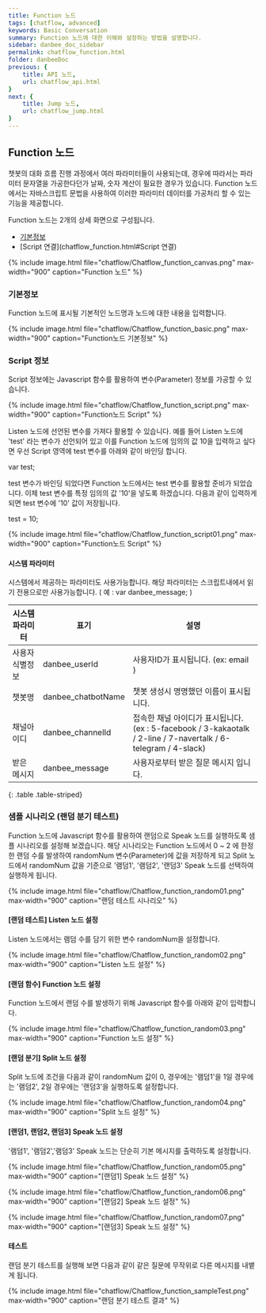 ```yaml
---
title: Function 노드 
tags: [chatflow, advanced]
keywords: Basic Conversation
summary: Function 노드에 대한 이해와 설정하는 방법을 설명합니다.
sidebar: danbee_doc_sidebar
permalink: chatflow_function.html
folder: danbeeDoc
previous: {
    title: API 노드,
    url: chatflow_api.html
}
next: {
    title: Jump 노드,
    url: chatflow_jump.html
}
---
```


## Function 노드

챗봇의 대화 흐름 진행 과정에서 여러 파라미터들이 사용되는데, 경우에 따라서는 파라미터 문자열을 가공한다던가 날짜, 숫자 계산이 필요한 경우가 있습니다. 
Function 노드에서는 자바스크립트 문법을 사용하여 이러한 파라미터 데이터를 가공처리 할 수 있는 기능을 제공합니다. 


Function 노드는 2개의 상세 화면으로 구성됩니다.
- [기본정보](chatflow_function.html#기본정보)
- [Script 연결](chatflow_function.html#Script 연결)

{% include image.html file="chatflow/Chatflow_function_canvas.png" max-width="900" caption="Function 노드" %}

### 기본정보

Function 노드에 표시될 기본적인 노드명과 노드에 대한 내용을 입력합니다.

{% include image.html file="chatflow/Chatflow_function_basic.png" max-width="900" caption="Function노드 기본정보" %}

### Script 정보

Script 정보에는 Javascript 함수를 활용하여 변수(Parameter) 정보를 가공할 수 있습니다. 

{% include image.html file="chatflow/Chatflow_function_script.png" max-width="900" caption="Function노드 Script" %}

Listen 노드에 선언된 변수를 가져다 활용할 수 있습니다.
예를 들어 Listen 노드에 'test' 라는 변수가 선언되어 있고 이를 Function 노드에 임의의 값 10을 입력하고 싶다면
우선 Script 영역에 test 변수를 아래와 같이 바인딩 합니다. 

var test;

test 변수가 바인딩 되었다면 Function 노드에서는 test 변수를 활용할 준비가 되었습니다. 
이제 test 변수를 특정 임의의 값 '10'을 넣도록 하겠습니다. 
다음과 같이 입력하게 되면 test 변수에 '10' 값이 저장됩니다. 

test = 10;

{% include image.html file="chatflow/Chatflow_function_script01.png" max-width="900" caption="Function노드 Script" %}

#### 시스템 파라미터

시스템에서 제공하는 파라미터도 사용가능합니다. 해당 파라미터는 스크립트내에서 읽기 전용으로만 사용가능합니다. ( 예 : var danbee_message; )

| 시스템 파라미터 | 표기 | 설명 | 
|--------|-------|-------|
| 사용자 식별정보 | danbee_userId | 사용자ID가 표시됩니다. (ex: email ) |
| 챗봇명 | danbee_chatbotName | 챗봇 생성시 명명했던 이름이 표시됩니다.  |
| 채널아이디 | danbee_channelId | 접속한 채널 아이디가 표시됩니다. <br/>(ex : 5-facebook / 3-kakaotalk / 2-line / 7-navertalk / 6-telegram / 4-slack)  |
| 받은 메시지 | danbee_message | 사용자로부터 받은 질문 메시지 입니다. |
{: .table .table-striped}

### 샘플 시나리오 (랜덤 분기 테스트)

Function 노드에 Javascript 함수를 활용하여 랜덤으로 Speak 노드를 실행하도록 샘플 시나리오를 설정해 보겠습니다. 
해당 시나리오는 Function 노드에서 0 ~ 2 에 한정한 랜덤 수를 발생하여 randomNum 변수(Parameter)에 값을 저장하게 되고 Split 노드에서 randomNum 값을 기준으로
'램덤1', '램덤2', '랜덤3' Speak 노드를 선택하여 실행하게 됩니다. 

{% include image.html file="chatflow/Chatflow_function_random01.png" max-width="900" caption="랜덤 테스트 시나리오" %}

#### [랜덤 테스트] Listen 노드 설정

Listen 노드에서는 램덤 수를 담기 위한 변수 randomNum을 설정합니다. 

{% include image.html file="chatflow/Chatflow_function_random02.png" max-width="900" caption="Listen 노드 설정" %}

#### [랜덤 함수] Function 노드 설정

Function 노드에서 랜덤 수를 발생하기 위해 Javascript 함수를 아래와 같이 입력합니다. 

{% include image.html file="chatflow/Chatflow_function_random03.png" max-width="900" caption="Function 노드 설정" %}

#### [랜덤 분기] Split 노드 설정

Split 노드에 조건을 다음과 같이 randomNum 값이 0, 경우에는 '램덤1'을 1일 경우에는 '램덤2', 2일 경우에는 '랜덤3'을 실행하도록 설정합니다.

{% include image.html file="chatflow/Chatflow_function_random04.png" max-width="900" caption="Split 노드 설정" %}

#### [랜덤1, 랜덤2, 랜덤3] Speak 노드 설정

'램덤1', '램덤2','램덤3' Speak 노드는 단순히 기본 메시지를 출력하도록 설정합니다.

{% include image.html file="chatflow/Chatflow_function_random05.png" max-width="900" caption="[랜덤1] Speak 노드 설정" %}

{% include image.html file="chatflow/Chatflow_function_random06.png" max-width="900" caption="[랜덤2] Speak 노드 설정" %}

{% include image.html file="chatflow/Chatflow_function_random07.png" max-width="900" caption="[랜덤3] Speak 노드 설정" %}


#### 테스트

랜덤 분기 테스트를 실행해 보면 다음과 같이 같은 질문에 무작위로 다른 메시지를 내뱉게 됩니다. 

{% include image.html file="chatflow/Chatflow_function_sampleTest.png" max-width="900" caption="랜덤 분기 테스트 결과" %}
